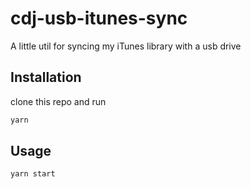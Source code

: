 # cdj-usb-itunes-sync
A little util for syncing my iTunes library with a usb drive

## Installation

clone this repo and run

```sh
yarn
```

## Usage

```
yarn start
```
